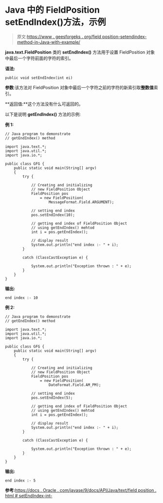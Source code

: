 # Java 中的 FieldPosition setEndIndex()方法，示例

> 原文:[https://www . geesforgeks . org/field position-setendindex-method-in-Java-with-example/](https://www.geeksforgeeks.org/fieldposition-setendindex-method-in-java-with-example/)

**java.text.FieldPosition** 类的 **setEndIndex()** 方法用于设置 FieldPosition 对象中最后一个字符前面的字符的索引。

**语法:**

```
public void setEndIndex(int ei)
```

**参数**:该方法对 FieldPosition 对象中最后一个字符之前的字符的新索引取**整数值**索引。

**返回值:**这个方法没有什么可返回的。

以下是说明 **getEndIndex()** 方法的示例:

**例 1:**

```
// Java program to demonstrate
// getEndIndex() method

import java.text.*;
import java.util.*;
import java.io.*;

public class GFG {
    public static void main(String[] argv)
    {
        try {

            // Creating and initializing
            // new FieldPosition Object
            FieldPosition pos
                = new FieldPosition(
                    MessageFormat.Field.ARGUMENT);

            // setting end index
            pos.setEndIndex(10);

            // getting end index of FieldPosition Object
            // using getEndIndex() mehtod
            int i = pos.getEndIndex();

            // display result
            System.out.println("end index :- " + i);
        }

        catch (ClassCastException e) {

            System.out.println("Exception thrown : " + e);
        }
    }
}
```

**输出:**

```
end index :- 10

```

**例 2:**

```
// Java program to demonstrate
// getEndIndex() method

import java.text.*;
import java.util.*;
import java.io.*;

public class GFG {
    public static void main(String[] argv)
    {
        try {

            // Creating and initializing
            // new FieldPosition Object
            FieldPosition pos
                = new FieldPosition(
                    DateFormat.Field.AM_PM);

            // setting end index
            pos.setEndIndex(5);

            // getting end index of FieldPosition Object
            // using getEndIndex() mehtod
            int i = pos.getEndIndex();

            // display result
            System.out.println("end index :- " + i);
        }

        catch (ClassCastException e) {

            System.out.println("Exception thrown : " + e);
        }
    }
}
```

**输出:**

```
end index :- 5

```

**参考:**[https://docs . Oracle . com/javase/9/docs/API/Java/text/field position . html # setEndIndex-int-](https://docs.oracle.com/javase/9/docs/api/java/text/FieldPosition.html#setEndIndex-int-)